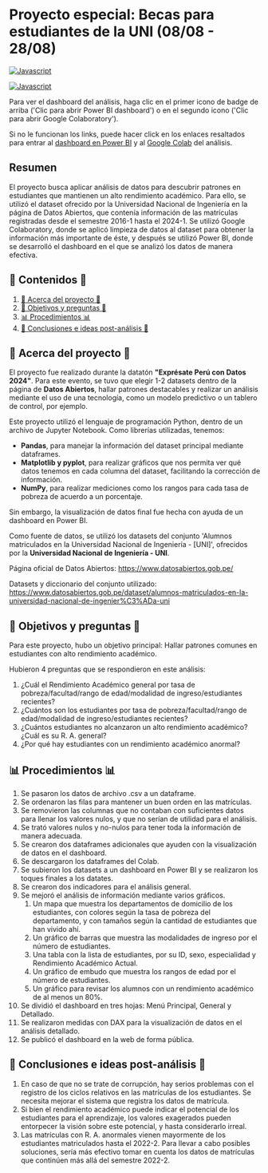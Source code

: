 # Proyecto especial: Becas para estudiantes de la UNI (08/08 - 28/08)

[![Javascript](https://img.shields.io/badge/Clic%20para%20abrir-Power%20BI%20dashboard-yellow.svg)](https://app.powerbi.com/view?r=eyJrIjoiMmJkZTJiNjktM2MzNi00NmNhLTk5OWEtMWJmOGU0MjU1NDZjIiwidCI6IjBlMGNiMDYwLTA5YWQtNDlmNS1hMDA1LTY4YjliNDlhYTFmNiIsImMiOjR9)

[![Javascript](https://img.shields.io/badge/Clic%20para%20abrir-Google%20Colaboratory-orange.svg)](https://colab.research.google.com/drive/1TSI0C-4jdSA9TzLkCOL6lXWZ0c_zXpzL?usp=sharing)

Para ver el dashboard del análisis, haga clic en el primer icono de badge de arriba ('Clic para abrir Power BI dashboard') o en el segundo icono ('Clic para abrir Google Colaboratory').

Si no le funcionan los links, puede hacer click en los enlaces resaltados para entrar al [dashboard en Power BI](https://app.powerbi.com/view?r=eyJrIjoiMmJkZTJiNjktM2MzNi00NmNhLTk5OWEtMWJmOGU0MjU1NDZjIiwidCI6IjBlMGNiMDYwLTA5YWQtNDlmNS1hMDA1LTY4YjliNDlhYTFmNiIsImMiOjR9) y al [Google Colab](https://colab.research.google.com/drive/1TSI0C-4jdSA9TzLkCOL6lXWZ0c_zXpzL?usp=sharing) del análisis.

## Resumen

El proyecto busca aplicar análisis de datos para descubrir patrones en estudiantes que mantienen un alto rendimiento académico. Para ello, se utilizó el dataset ofrecido por la Universidad Nacional de Ingeniería en la página de Datos Abiertos, que contenía información de las matrículas registradas desde el semestre 2016-1 hasta el 2024-1. Se utilizó Google Colaboratory, donde se aplicó limpieza de datos al dataset para obtener la información más importante de éste, y después se utilizó Power BI, donde se desarrolló el dashboard en el que se analizó los datos de manera efectiva.

## 📖 Contenidos 📖

1. [📰 Acerca del proyecto 📰](#-acerca-del-proyecto-)
2. [📃 Objetivos y preguntas 📃](#-objetivos-y-preguntas-)
3. [📊 Procedimientos 📊](#-procedimientos-)
4. [📝 Conclusiones e ideas post-análisis 📝](#-conclusiones-e-ideas-post-análisis-)

## 📰 Acerca del proyecto 📰

El proyecto fue realizado durante la datatón **"Exprésate Perú con Datos 2024"**. Para este evento, se tuvo que elegir 1-2 datasets dentro de la página de **Datos Abiertos**, hallar patrones destacables y realizar un análisis mediante el uso de una tecnología, como un modelo predictivo o un tablero de control, por ejemplo.

Este proyecto utilizó el lenguaje de programación Python, dentro de un archivo de Jupyter Notebook. Como librerías utilizadas, tenemos:

- **Pandas**, para manejar la información del dataset principal mediante dataframes.
- **Matplotlib y pyplot**, para realizar gráficos que nos permita ver qué datos tenemos en cada columna del dataset, facilitando la corrección de información.
- **NumPy**, para realizar mediciones como los rangos para cada tasa de pobreza de acuerdo a un porcentaje.

Sin embargo, la visualización de datos final fue hecha con ayuda de un dashboard en Power BI.

Como fuente de datos, se utilizó los datasets del conjunto 'Alumnos matriculados en la Universidad Nacional de Ingeniería - [UNI]', ofrecidos por la **Universidad Nacional de Ingeniería - UNI**.

Página oficial de Datos Abiertos: https://www.datosabiertos.gob.pe/

Datasets y diccionario del conjunto utilizado: https://www.datosabiertos.gob.pe/dataset/alumnos-matriculados-en-la-universidad-nacional-de-ingenier%C3%ADa-uni

## 📃 Objetivos y preguntas 📃

Para este proyecto, hubo un objetivo principal: Hallar patrones comunes en estudiantes con alto rendimiento académico.

Hubieron 4 preguntas que se respondieron en este análisis:

1. ¿Cuál el Rendimiento Académico general por tasa de pobreza/facultad/rango de edad/modalidad de ingreso/estudiantes recientes?
2. ¿Cuántos son los estudiantes por tasa de pobreza/facultad/rango de edad/modalidad de ingreso/estudiantes recientes?
3. ¿Cuántos estudiantes no alcanzaron un alto rendimiento académico? ¿Cuál es su R. A. general?
4. ¿Por qué hay estudiantes con un rendimiento académico anormal?

## 📊 Procedimientos 📊

1) Se pasaron los datos de archivo .csv a un dataframe.
2) Se ordenaron las filas para mantener un buen orden en las matrículas.
3) Se removieron las columnas que no contaban con suficientes datos para llenar los valores nulos, y que no serían de utilidad para el análisis.
4) Se trató valores nulos y no-nulos para tener toda la información de manera adecuada.
5) Se crearon dos dataframes adicionales que ayuden con la visualización de datos en el dashboard.
6) Se descargaron los dataframes del Colab.
7) Se subieron los datasets a un dashboard en Power BI y se realizaron los toques finales a los datates.
8) Se crearon dos indicadores para el análisis general.
9) Se mejoró el análisis de información mediante varios gráficos.
    1. Un mapa que muestra los departamentos de domicilio de los estudiantes, con colores según la tasa de pobreza del departamento, y con tamaños según la cantidad de estudiantes que han vivido ahí.
    2. Un gráfico de barras que muestra las modalidades de ingreso por el número de estudiantes.
    3. Una tabla con la lista de estudiantes, por su ID, sexo, especialidad y Rendimiento Académico Actual.
    4. Un gráfico de embudo que muestra los rangos de edad por el número de estudiantes.
    5. Un gráfico para revisar los alumnos con un rendimiento académico de al menos un 80%.
12) Se dividió el dashboard en tres hojas: Menú Principal, General y Detallado.
13) Se realizaron medidas con DAX para la visualización de datos en el análisis detallado.
14) Se publicó el dashboard en la web de forma pública.

## 📝 Conclusiones e ideas post-análisis 📝

1. En caso de que no se trate de corrupción, hay serios problemas con el registro de los ciclos relativos en las matrículas de los estudiantes. Se necesita mejorar el sistema que registra los datos de matrícula.
2. Si bien el rendimiento académico puede indicar el potencial de los estudiantes para el aprendizaje, los valores exagerados pueden entorpecer la visión sobre este potencial, y hasta considerarlo irreal.
3. Las matrículas con R. A. anormales vienen mayormente de los estudiantes matriculados hasta el 2022-2. Para llevar a cabo posibles soluciones, sería más efectivo tomar en cuenta los datos de matrículas que continúen más allá del semestre 2022-2.
